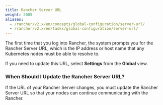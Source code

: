 ```yaml
---
title: Rancher Server URL
weight: 2005
aliases:
  - /rancher/v2.x/en/concepts/global-configuration/server-url/
  - /rancher/v2.x/en/tasks/global-configuration/server-url/
---
```


The first time that you log into Rancher, the system prompts you for the Rancher Server URL, which is the IP address or host name that any Kubernetes nodes must be able to resolve to.

If you need to update this URL, select **Settings** from the **Global** view.

### When Should I Update the Rancher Server URL?

If the URL of your Rancher Server changes, you must update the Rancher Server URL so that your nodes can continue communicating with the Rancher.
